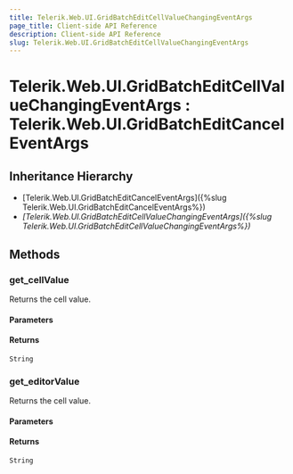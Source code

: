 ```yaml
---
title: Telerik.Web.UI.GridBatchEditCellValueChangingEventArgs
page_title: Client-side API Reference
description: Client-side API Reference
slug: Telerik.Web.UI.GridBatchEditCellValueChangingEventArgs
---
```


# Telerik.Web.UI.GridBatchEditCellValueChangingEventArgs : Telerik.Web.UI.GridBatchEditCancelEventArgs 

## Inheritance Hierarchy

* [Telerik.Web.UI.GridBatchEditCancelEventArgs]({%slug Telerik.Web.UI.GridBatchEditCancelEventArgs%})
* *[Telerik.Web.UI.GridBatchEditCellValueChangingEventArgs]({%slug Telerik.Web.UI.GridBatchEditCellValueChangingEventArgs%})*

## Methods

###  get_cellValue

Returns the cell value. 

#### Parameters

#### Returns

`String` 

###  get_editorValue

Returns the cell value. 

#### Parameters

#### Returns

`String` 

